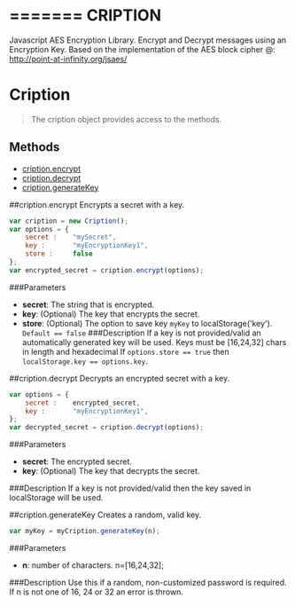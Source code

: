=======
CRIPTION
==========================

Javascript AES Encryption Library. Encrypt and Decrypt messages using an Encryption Key. Based on the implementation of the AES block cipher @: http://point-at-infinity.org/jsaes/

# Cription
> The cription object provides access to the methods.

## Methods

- [cription.encrypt](#criptionencrypt)
- [cription.decrypt](#criptiondecrypt)
- [cription.generateKey](#criptiongeneratekey)

##cription.encrypt
Encrypts a secret with a key. 
```javascript
var cription = new Cription();
var options = {
	secret : 	"mySecret",						
	key :		"myEncryptionKey1", 			
	store : 	false							
};
var encrypted_secret = cription.encrypt(options);
```
###Parameters
- __secret__: The string that is encrypted.
- __key__: (Optional) The key that encrypts the secret.
- __store__: (Optional) The option to save key `myKey` to localStorage('key'). `Default == false`
###Description
If a key is not provided/valid an automatically generated key will be used.
Keys must be [16,24,32] chars in length and hexadecimal
If `options.store == true` then `localStorage.key == options.key`.

##cription.decrypt
Decrypts an encrypted secret with a key. 
```javascript
var options = {
	secret : 	encrypted_secret,
	key : 		"myEncryptionKey1",				
};
var decrypted_secret = cription.decrypt(options);
```
###Parameters
- __secret__: The encrypted secret.
- __key__: (Optional) The key that decrypts the secret.

###Description
If a key is not provided/valid then the key saved in localStorage will be used.

##cription.generateKey
Creates a random, valid key.
```javascript
var myKey = myCription.generateKey(n);
```
###Parameters
- __n__: number of characters. n=[16,24,32];

###Description
Use this if a random, non-customized password is required. If n is not one of 16, 24 or 32 an error is thrown.
<!-- 
=======
Cription
========

Javascript AES Encryption

A stand-alone library based on the implementation of the AES block cipher @: http://point-at-infinity.org/jsaes/
>>>>>>> da98543d2775312a1b206f898227f35ce169a953

Three methods provided:
```javascript
Cription.encrypt(...);
Cription.decrypt(...);
Cription.generateKey(...);
```
Sample 1:
```javascript
	var myCription = new Cription();
	var encryptionOptions = {
		secret : 	"mySecret",						
		key :		"myEncryptionKey1", 			
		store : 	false							
	};
	//encryptionOptions.secret is mandatory
	//encryptionOptions.key is optional.. Will be automated if not provided. 
	//encryptionOptions.key must be 16, 24 or 32 characters long & hexadecimal.
	//encryptionOptions.store is optional and defaults to false. 
	//encryptionOptions.store == true saves the key to localStorage("key").
	var encrypted_secret = myCription.encrypt(encryptionOptions);
	var decryptionOptions = {
		secret : 	encrypted_secret,
		key : 		"myEncryptionKey1",				
	}
	//decryptionOptions.key is optional if encryptionOptions.key has has been stored.
	var decrypted_secret = myCription.decrypt(decryptionOptions);
	console.log(decrypted_secret);//"mySecret"
```
Sample 2:
```javascript
	var myCription = new Cription();
	var myKey = myCription.generateKey(32);
	//myCription.generateKey(32) creates a key of length 32. Accepts 16, 24 or 32.
	var encrypted_secret = myCription.encrypt({secret:"mySecret",key:myKey});
	var decrypted_secret = myCription.decrypt({secret:encrypted_secret,key:myKey});
	console.log(decrypted_secret);//"mySecret"
```
Sample 3:
```javascript
	var myCription = new Cription();
	var encrypted_secret = myCription.encrypt({secret:"mySecret", store:true});	
	//Generates a random key and stores it to "localStorage.key". 
	//Auto-generated keys will print to console.log on encryption.
	var decrypted_secret = myCription.decrypt({secret:encrypted_secret});		
	//decrypts the encrypted secret with key stored in "localStorage.key"
	console.log(decrypted_secret);//"mySecret"
```
<<<<<<< HEAD
 -->

